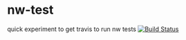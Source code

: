 # nw-test
quick experiment to get travis to run nw tests
[![Build Status](https://travis-ci.org/sedouard/nw-test.svg)](https://travis-ci.org/sedouard/nw-test)

